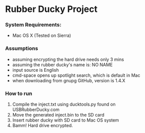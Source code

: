 # Rubber Ducky Project

### System Requirements:
- Mac OS X (Tested on Sierra)

### Assumptions
- assuming encrypting the hard drive needs only 3 mins
- assuming the rubber ducky's name is: NO NAME
- input source is English
- cmd-space opens up spotlight search, which is default in Mac
- when downloading from gnupg GitHub, version is 1.4.X

### How to run
1. Compile the inject.txt using ducktools.py found on USBRubberDucky.com
2. Move the generated inject.bin to the SD card
3. Insert rubber ducky with SD card to Mac OS system
4. Bamm! Hard drive encrypted. 